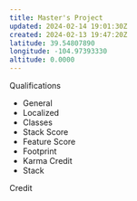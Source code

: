 ```yaml
---
title: Master's Project
updated: 2024-02-14 19:01:30Z
created: 2024-02-13 19:47:20Z
latitude: 39.54807890
longitude: -104.97393330
altitude: 0.0000
---
```


Qualifications
- General
- Localized
- Classes
- Stack Score
- Feature Score
- Footprint
- Karma Credit
- Stack

Credit

